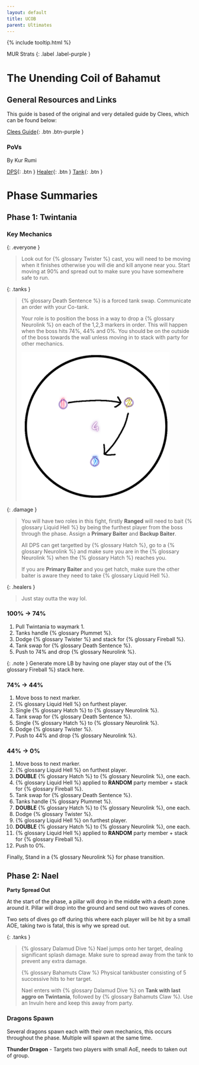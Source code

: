 ```yaml
---
layout: default
title: UCOB
parent: Ultimates
---
```


{% include tooltip.html %}

MUR Strats 
{: .label .label-purple }

# The Unending Coil of Bahamut

## General Resources and Links

This guide is based of the original and very detailed guide by Clees, which can be found below:

[Clees Guide](https://clees.me/guides/ucob/){: .btn .btn-purple }

### PoVs
By Kur Rumi

[DPS](https://www.youtube.com/watch?v=nYFW4YKTk-8){: .btn }
[Healer](https://www.youtube.com/watch?v=wfVuqFvT0AE){: .btn }
[Tank](https://www.youtube.com/watch?v=4R_b3AauWGk){: .btn }

# Phase Summaries

## Phase 1: Twintania

### Key Mechanics

{: .everyone }
> Look out for {% glossary Twister %} cast, you will need to be moving when it finishes otherwise you will die and kill anyone near you. Start moving at 90% and spread out to make sure you have somewhere safe to run.

{: .tanks }
> {% glossary Death Sentence %} is a forced tank swap. Communicate an order with your Co-tank.
>
> Your role is to position the boss in a way to drop a {% glossary Neurolink %} on each of the 1,2,3 markers in order. This will happen when the boss hits 74%, 44% and 0%. You should be on the outside of the boss towards the wall unless moving in to stack with party for other mechanics.
>
> <img src="./assets/images/ucobmarkers.png" alt="UCOB Markers" height="400">

{: .damage }
> You will have two roles in this fight, firstly **Ranged** will need to bait {% glossary Liquid Hell %} by being the furthest player from the boss through the phase. Assign a **Primary Baiter** and **Backup Baiter**.
>
> All DPS can get targetted by {% glossary Hatch %}, go to a {% glossary Neurolink %} and make sure you are in the {% glossary Neurolink %} when the {% glossary Hatch %} reaches you. 
>
> If you are **Primary Baiter** and you get hatch, make sure the other baiter is aware they need to take {% glossary Liquid Hell %}.

{: .healers }
> Just stay outta the way lol.

### 100% -> 74%
1. Pull Twintania to waymark 1.
1. Tanks handle {% glossary Plummet %}.
1. Dodge {% glossary Twister %} and stack for {% glossary Fireball %}.
1. Tank swap for {% glossary Death Sentence %}.
1. Push to 74% and drop {% glossary Neurolink %}.

{: .note }
Generate more LB by having one player stay out of the {% glossary Fireball %} stack here.

### 74% -> 44%
1. Move boss to next marker.
1. {% glossary Liquid Hell %} on furthest player.
1. Single {% glossary Hatch %} to {% glossary Neurolink %}.
1. Tank swap for {% glossary Death Sentence %}.
1. Single {% glossary Hatch %} to {% glossary Neurolink %}.
1. Dodge {% glossary Twister %}.
1. Push to 44% and drop {% glossary Neurolink %}.

### 44% -> 0%
1. Move boss to next marker.
1. {% glossary Liquid Hell %} on furthest player.
1. **DOUBLE** {% glossary Hatch %} to {% glossary Neurolink %}, one each.
1. {% glossary Liquid Hell %} applied to **RANDOM** party member + stack for {% glossary Fireball %}.
1. Tank swap for {% glossary Death Sentence %}.
1. Tanks handle {% glossary Plummet %}.
1. **DOUBLE** {% glossary Hatch %} to {% glossary Neurolink %}, one each.
1. Dodge {% glossary Twister %}.
1. {% glossary Liquid Hell %} on furthest player.
1. **DOUBLE** {% glossary Hatch %} to {% glossary Neurolink %}, one each.
1. {% glossary Liquid Hell %} applied to **RANDOM** party member + stack for {% glossary Fireball %}.
1. Push to 0%.

Finally, Stand in a {% glossary Neurolink %} for phase transition.

## Phase 2: Nael

**Party Spread Out**

At the start of the phase, a pillar will drop in the middle with a death zone around it. Pillar will drop into the ground and send out two waves of cones.

Two sets of dives go off during this where each player will be hit by a small AOE, taking two is fatal, this is why we spread out.

{: .tanks }
> {% glossary Dalamud Dive %} Nael jumps onto her target, dealing significant splash damage. Make sure to spread away from the tank to prevent any extra damage.
> 
> {% glossary Bahamuts Claw %} Physical tankbuster consisting of 5 successive hits to her target.
> 
> Nael enters with {% glossary Dalamud Dive %} on **Tank with last aggro on Twintania**, followed by {% glossary Bahamuts Claw %}. Use an Invuln here and keep this away from party.

### Dragons Spawn
Several dragons spawn each with their own mechanics, this occurs throughout the phase. Multiple will spawn at the same time.

**Thunder Dragon** - Targets two players with small AoE, needs to taken out of group.